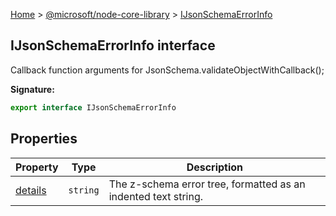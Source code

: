 [Home](./index) &gt; [@microsoft/node-core-library](./node-core-library.md) &gt; [IJsonSchemaErrorInfo](./node-core-library.ijsonschemaerrorinfo.md)

## IJsonSchemaErrorInfo interface

Callback function arguments for JsonSchema.validateObjectWithCallback();

<b>Signature:</b>

```typescript
export interface IJsonSchemaErrorInfo 
```

## Properties

|  Property | Type | Description |
|  --- | --- | --- |
|  [details](./node-core-library.ijsonschemaerrorinfo.details.md) | `string` | The z-schema error tree, formatted as an indented text string. |

